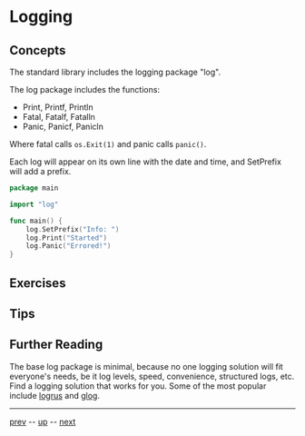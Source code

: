 # Logging

## Concepts

The standard library includes the logging package "log".

The log package includes the functions:
- Print, Printf, Println
- Fatal, Fatalf, Fatalln
- Panic, Panicf, Panicln

Where fatal calls `os.Exit(1)` and panic calls `panic()`.

Each log will appear on its own line with the date and time, and SetPrefix will add a prefix.

```go
package main

import "log"

func main() {
    log.SetPrefix("Info: ")
    log.Print("Started")
    log.Panic("Errored!")
}
```

## Exercises

## Tips

## Further Reading
The base log package is minimal, because no one logging solution will fit everyone's needs, be it log levels, speed, convenience, structured logs, etc. Find a logging solution that works for you. Some of the most popular include [logrus](https://github.com/sirupsen/logrus) and [glog](https://github.com/golang/glog).

---

[prev](4.2.md) -- [up](Readme.md) -- [next](4.4.md)